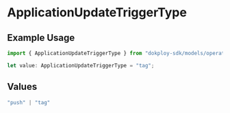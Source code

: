 # ApplicationUpdateTriggerType

## Example Usage

```typescript
import { ApplicationUpdateTriggerType } from "dokploy-sdk/models/operations";

let value: ApplicationUpdateTriggerType = "tag";
```

## Values

```typescript
"push" | "tag"
```